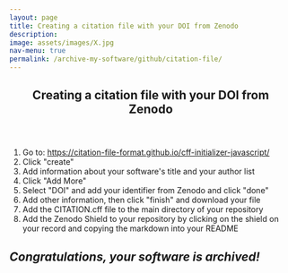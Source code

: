 ```yaml
---
layout: page
title: Creating a citation file with your DOI from Zenodo
description: 
image: assets/images/X.jpg
nav-menu: true
permalink: /archive-my-software/github/citation-file/
---
```

<!-- Main -->
<div id="main" class="alt">

<!-- One -->
<section id="one">
	<div class="inner">
		<header class="major">
			<h1>Creating a citation file with your DOI from Zenodo</h1>
		</header>

<!-- Content -->
<!-- <h2 id="content">###########</h2> -->
<div class="row">
	<div class="6u 12u$(small)">
	<ol>
		<li>Go to: <a rel="license" href="https://citation-file-format.github.io/cff-initializer-javascript/">https://citation-file-format.github.io/cff-initializer-javascript/</a></li>
		<li>Click "create"</li>
		<li>Add information about your software's title and your author list</li>
		<li>Click "Add More"</li>
		<li>Select "DOI" and add your identifier from Zenodo and click "done"</li>
    		<li>Add other information, then click "finish" and download your file</li>
		<li>Add the CITATION.cff file to the main directory of your repository</li>
		<li>Add the Zenodo Shield to your repository by clicking on the shield on your record and copying the markdown into your README</li>
	</ol>
	</div>
</div>

<div class="row">
	<h2 id="content"><i>Congratulations, your software is archived!</i></h2>
</div>
</div>
